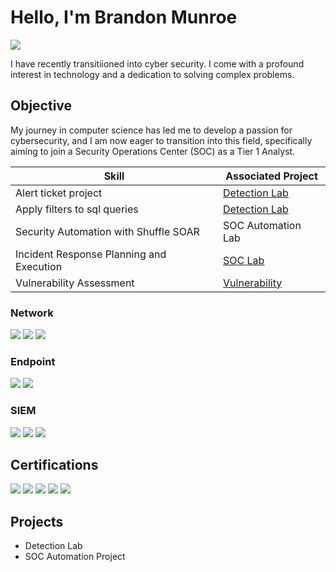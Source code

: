 # Hello, I'm Brandon Munroe
<a href="www.linkedin.com/in/brandon-munroe-7a9b6123a"><img src="https://img.shields.io/badge/-LinkedIn-0072b1?&style=for-the-badge&logo=linkedin&logoColor=white" /></a>



I have recently transitiioned into cyber security. I come with a profound interest in technology and a dedication to solving complex problems.

## Objective


My journey in computer science has led me to develop a passion for cybersecurity, and I am now eager to transition into this field, specifically aiming to join a Security Operations Center (SOC) as a Tier 1 Analyst.



| Skill                                         | Associated Project         |
|-----------------------------------------------|----------------------------|
| Alert ticket project                             | <a href="https://docs.google.com/document/d/1ouiotMpG4KDVT9iMdTQOPR2dZGAAJkX4NHUTQtOpky8/edit?tab=t.0">Detection Lab</a>|
| Apply filters to sql queries                    | <a href="https://docs.google.com/document/d/11hR8obQ278LXotA3b65NjBdVJnYUQRPDWMfLKsfcfB4/edit?tab=t.0#heading=h.adnh333husy">Detection Lab</a>|
| Security Automation with Shuffle SOAR         | SOC Automation Lab|
| Incident Response Planning and Execution      | <a href="https://docs.google.com/document/d/1ex1ItL1a-K1N0zDUfoyHwHTWjwut-oUYmeikiimWPYc/edit?usp=sharing">SOC Lab</a>|
| Vulnerability Assessment                      | <a href="https://docs.google.com/document/d/1MutA8qMOALTUHfxA-Az5Hc5ZI-txFkxvrlCll4daGeA/edit?usp=sharing">Vulnerability</a>|




### Network
<div>
    <img src="https://img.shields.io/badge/-Wireshark-1679A7?&style=for-the-badge&logo=Wireshark&logoColor=white" />
    <img src="https://img.shields.io/badge/-Suricata-EF3B2D?&style=for-the-badge&logo=Suricata&logoColor=white" />
    <img src="https://img.shields.io/badge/-Zeek-777BB4?&style=for-the-badge&logo=Zeek&logoColor=white" />
</div>

### Endpoint
<div>
    <img src="https://img.shields.io/badge/-Microsoft_Defender_for_Endpoint-00A4EF?&style=for-the-badge&logo=Microsoft&logoColor=white" />
    <img src="https://img.shields.io/badge/-Velociraptor-4B275F?&style=for-the-badge&logo=Velociraptor&logoColor=white" />
</div>

### SIEM
<div>
    <img src="https://img.shields.io/badge/-Microsoft_Sentinel-0078D4?&style=for-the-badge&logo=Microsoft&logoColor=white" />
    <img src="https://img.shields.io/badge/-Splunk-000000?&style=for-the-badge&logo=Splunk&logoColor=white" />
    <img src="https://img.shields.io/badge/-Elastic-005571?&style=for-the-badge&logo=Elastic&logoColor=white" />
</div>

## Certifications

<div>
<img src="https://img.shields.io/badge/-Security%2B-FF0000?&style=for-the-badge&logo=CompTIA&logoColor=white" />
<img src="https://img.shields.io/badge/-Network%2B-007ACC?&style=for-the-badge&logo=CompTIA&logoColor=white" />
<img src="https://img.shields.io/badge/-A%2B-4D4D4D?&style=for-the-badge&logo=CompTIA&logoColor=white" />
<img src="https://img.shields.io/badge/-CDSA-006400?&style=for-the-badge&logoColor=white" />
<img src="https://img.shields.io/badge/-CCD-000080?&style=for-the-badge&logoColor=white" />
</div>

## Projects
- Detection Lab
- SOC Automation Project
